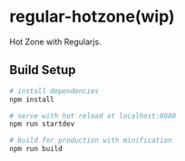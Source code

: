 # regular-hotzone(wip)

Hot Zone with Regularjs.

## Build Setup

``` bash
# install dependencies
npm install

# serve with hot reload at localhost:8080
npm run startdev

# build for production with minification
npm run build
```